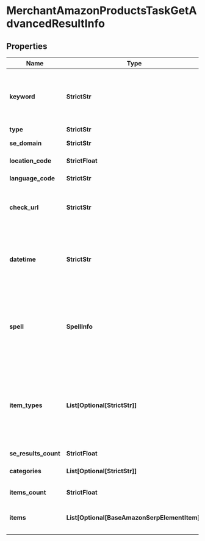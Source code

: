 # MerchantAmazonProductsTaskGetAdvancedResultInfo


## Properties

| Name | Type | Description | Notes |
|------------ | ------------- | ------------- | -------------|
**keyword** | **StrictStr** | keyword received in a POST array<br>keyword is returned with decoded %## (plus character ‘+’ will be decoded to a space character) |[optional]|
**type** | **StrictStr** | type of element |[optional]|
**se_domain** | **StrictStr** | search engine domain in a POST array |[optional]|
**location_code** | **StrictFloat** | location code in a POST array |[optional]|
**language_code** | **StrictStr** | language code in a POST array |[optional]|
**check_url** | **StrictStr** | direct URL to Amazon results<br>you can use it to make sure that we provided accurate results |[optional]|
**datetime** | **StrictStr** | date and time when the result was received<br>in the UTC format: “yyyy-mm-dd hh-mm-ss +00:00”<br>example:<br>2019-11-15 12:57:46 +00:00 |[optional]|
**spell** | **SpellInfo** | autocorrection of the search engine<br>if the search engine provided results for a keyword that was corrected, we will specify the keyword corrected by the search engine and the type of autocorrection |[optional]|
**item_types** | **List[Optional[StrictStr]]** | types of search results found in Amazon SERP<br>contains types of all search results (items) found in the returned SERP<br>possible item types:<br>amazon_serp, amazon_paid, editorial_recommendations, top_rated_from_our_brands, related_searches |[optional]|
**se_results_count** | **StrictFloat** | search engine results count |[optional]|
**categories** | **List[Optional[StrictStr]]** | amazon product departments and subcategories |[optional]|
**items_count** | **StrictFloat** | the number of results returned in the items array |[optional]|
**items** | **List[Optional[BaseAmazonSerpElementItem]]** | Amazon product items within the editorial_recommendations element |[optional]|